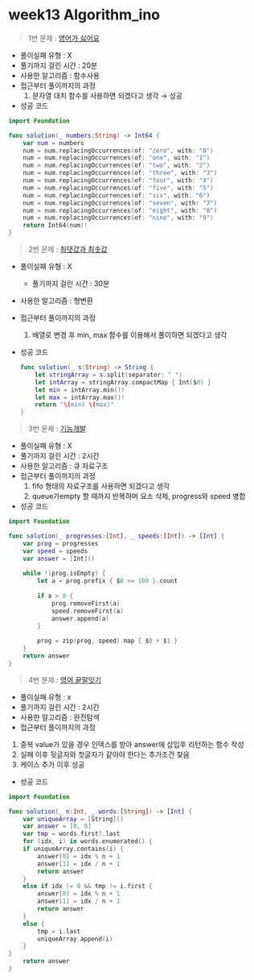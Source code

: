 # week13 Algorithm_ino

> 1번 문제 : [](https://school.programmers.co.kr/learn/courses/30/lessons/181939)[영어가 싫어요](https://school.programmers.co.kr/learn/courses/30/lessons/120894)
> 
- 풀이실패 유형 : X
- 풀기까지 걸린 시간 : 20분
- 사용한 알고리즘 : 함수사용
- 접근부터 풀이까지의 과정
    1. 문자열 대치 함수를 사용하면 되겠다고 생각 → 성공
- 성공 코드

```swift
import Foundation

func solution(_ numbers:String) -> Int64 {
    var num = numbers
    num = num.replacingOccurrences(of: "zero", with: "0")
    num = num.replacingOccurrences(of: "one", with: "1")
    num = num.replacingOccurrences(of: "two", with: "2")
    num = num.replacingOccurrences(of: "three", with: "3")
    num = num.replacingOccurrences(of: "four", with: "4")
    num = num.replacingOccurrences(of: "five", with: "5")
    num = num.replacingOccurrences(of: "six", with: "6")
    num = num.replacingOccurrences(of: "seven", with: "7")
    num = num.replacingOccurrences(of: "eight", with: "8")
    num = num.replacingOccurrences(of: "nine", with: "9")
    return Int64(num)!
}
```

> 2번 문제 : [최댓값과 최솟값](https://school.programmers.co.kr/learn/courses/30/lessons/12939)
> 
- 풀이실패 유형 : X
    - 풀기까지 걸린 시간 : 30분
- 사용한 알고리즘 : 형변환
- 접근부터 풀이까지의 과정
    1. 배열로 변경 후 min, max 함수를 이용해서 풀이하면 되겠다고 생각
- 성공 코드
    
    ```swift
    func solution(_ s:String) -> String {
        let stringArray = s.split(separator: " ")
        let intArray = stringArray.compactMap { Int($0) }
        let min = intArray.min()!
        let max = intArray.max()!
        return "\(min) \(max)"
    }
    ```
    

> 3번 문제 : [기능개발](https://school.programmers.co.kr/learn/courses/30/lessons/42586)
> 
- 풀이실패 유형 : X
- 풀기까지 걸린 시간 : 2시간
- 사용한 알고리즘 : 큐 자료구조
- 접근부터 풀이까지의 과정
    1. fifo 형태의 자료구조를 사용하면 되겠다고 생각
    2. queue가empty 할 때까지 반복하며 요소 삭제, progress와 speed 병합
- 성공 코드

```swift
import Foundation

func solution(_ progresses:[Int], _ speeds:[Int]) -> [Int] {
    var prog = progresses
    var speed = speeds
    var answer = [Int]()
    
    while !(prog.isEmpty) {
        let a = prog.prefix { $0 >= 100 }.count
        
        if a > 0 {
            prog.removeFirst(a)
            speed.removeFirst(a)
            answer.append(a)
        }
        
        prog = zip(prog, speed).map { $0 + $1 }
    }
    return answer
}
```

> 4번 문제 : [](https://school.programmers.co.kr/learn/courses/30/lessons/120869)[영어 끝말잇기](https://school.programmers.co.kr/learn/courses/30/lessons/12981)
> 
- 풀이실패 유형 : x
- 풀기까지 걸린 시간 : 2시간
- 사용한 알고리즘 : 완전탐색
- 접근부터 풀이까지의 과정
1. 중복 value가 있을 경우 인덱스를 받아 answer에 삽입후 리턴하는 함수 작성
2. 실패 이후 뒷글자와 첫글자가 같아야 한다는 추가조건 찾음
3. 케이스 추가 이후 성공
- 성공 코드

```swift
import Foundation

func solution(_ n:Int, _ words:[String]) -> [Int] {
    var uniqueArray = [String]()
    var answer = [0, 0]
    var tmp = words.first?.last
    for (idx, i) in words.enumerated() {
    if uniqueArray.contains(i) {
        answer[0] = idx % n + 1
        answer[1] = idx / n + 1 
        return answer
    }
    else if idx != 0 && tmp != i.first {
        answer[0] = idx % n + 1
        answer[1] = idx / n + 1 
        return answer
    }
    else {
        tmp = i.last
        uniqueArray.append(i)
    }
}
    return answer
}
```